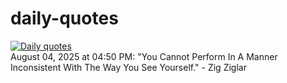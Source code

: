 # daily-quotes
[![Daily quotes](https://github.com/ceepu8/daily-quotes/actions/workflows/daily-quote.yml/badge.svg)](https://github.com/ceepu8/daily-quotes/actions/workflows/daily-quote.yml)<br/>
August 04, 2025 at 04:50 PM: "You Cannot Perform In A Manner Inconsistent With The Way You See Yourself." - Zig Ziglar
